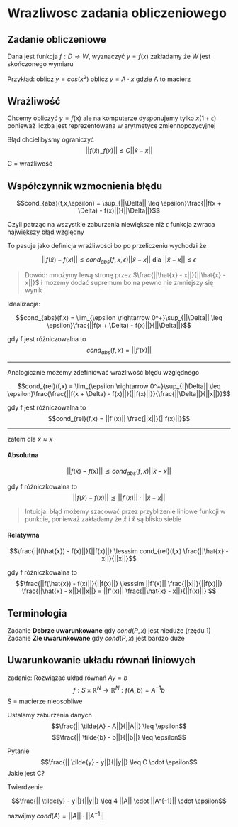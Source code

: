 # Wrazliwosc zadania obliczeniowego

## Zadanie obliczeniowe
Dana jest funkcja $f: D \rightarrow W$, wyznaczyć $y = f(x)$
zakładamy że $W$ jest skończonego wymiaru

Przykład: 
oblicz $y = cos(x^2)$
oblicz $y = A\cdot x$ gdzie A to macierz

## Wrażliwość

Chcemy obliczyć $y = f(x)$ ale na komputerze dysponujemy tylko $x(1+\epsilon)$ ponieważ liczba jest reprezentowana w arytmetyce zmiennopozycyjnej

Błąd chcielibyśmy ograniczyć 
$$||f(\hat{x})_ - f(x)|| \leq C ||\hat{x} - x||$$
C = wrażliwość

## Współczynnik wzmocnienia błędu


$$cond_{abs}(f,x,\epsilon) = \sup_{||\Delta|| \leq \epsilon}\frac{||f(x + \Delta) - f(x)||}{||\Delta||}$$

Czyli patrząc na wszystkie zaburzenia niewiększe niż $\epsilon$  funkcja zwraca największy błąd względny

To pasuje jako definicja wrażliwości bo po przeliczeniu wychodzi że

$$||f(\hat{x}) - f(x)|| \leq cond_{abs}(f,x,\epsilon) ||\hat{x} - x|| \text{ dla } ||\hat{x} - x|| \leq \epsilon$$ 

>Dowód: mnożymy lewą stronę przez $\frac{||\hat{x} - x||}{||\hat{x} - x||}$ i możemy dodać supremum bo na pewno nie zmniejszy się wynik 

Idealizacja:

$$cond_{abs}(f,x) = \lim_{\epsilon \rightarrow 0^+}\sup_{||\Delta|| \leq \epsilon}\frac{||f(x + \Delta) - f(x)||}{||\Delta||}$$

gdy f jest różniczowalna to 
$$cond_{abs}(f,x) = ||f'(x)||$$

---
Analogicznie możemy zdefiniować wrażliwość błędu względnego

$$cond_{rel}(f,x) = \lim_{\epsilon \rightarrow 0^+}\sup_{||\Delta|| \leq \epsilon}\frac{\frac{||f(x + \Delta) - f(x)||}{||f(x)||}}{\frac{||\Delta||}{||x||}}$$


gdy f jest różniczowalna to 
$$cond_{rel}(f,x) = ||f'(x)|| \frac{||x||}{||f(x)||}$$

---

zatem dla $\hat{x} \approx x$
#### Absolutna
$$||f(\hat{x}) - f(x)|| \lesssim cond_{abs}(f,x) ||\hat{x} - x||$$ 

gdy f różniczkowalna to
$$||f(\hat{x}) - f(x)|| \lesssim ||f'(x)|| \cdot ||\hat{x} - x||$$ 

>Intuicja: błąd możemy szacować przez przybliżenie liniowe funkcji w punkcie, ponieważ zakładamy że $\hat{x}$ i $\hat{x}$ są blisko siebie

#### Relatywna

$$\frac{||f(\hat{x}) - f(x)||}{||f(x)||} \lesssim cond_{rel}(f,x) \frac{||\hat{x} - x||}{||x||}$$ 

gdy f różniczkowalna to
$$\frac{||f(\hat{x}) - f(x)||}{||f(x)||} \lesssim ||f'(x)|| \frac{||x||}{||f(x)||}  \frac{||\hat{x} - x||}{||x||} = ||f'(x)|| \frac{||\hat{x} - x||}{||f(x)||}   $$ 


## Terminologia

Zadanie **Dobrze uwarunkowane** gdy $cond(P,x)$ jest nieduże (rzędu 1)
Zadanie **Źle uwarunkowane** gdy $cond(P,x)$ jest bardzo duże


## Uwarunkowanie układu równań liniowych
zadanie: 
Rozwiązać układ równań $Ay = b$
$$f : S \times \mathbb{R}^N \rightarrow \mathbb{R}^N: f(A,b) = A^{-1} b$$
S = macierze nieosobliwe

Ustalamy zaburzenia danych
$$\frac{|| \tilde{A} - A||}{||A||} \leq \epsilon$$
$$\frac{|| \tilde{b} - b||}{||b||} \leq \epsilon$$

Pytanie
$$\frac{|| \tilde{y} - y||}{||y||} \leq C \cdot \epsilon$$
Jakie jest C?

Twierdzenie

$$\frac{|| \tilde{y} - y||}{||y||} \leq 4 ||A|| \cdot ||A^{-1}|| \cdot \epsilon$$

nazwijmy $cond(A)=||A|| \cdot ||A^{-1}||$



